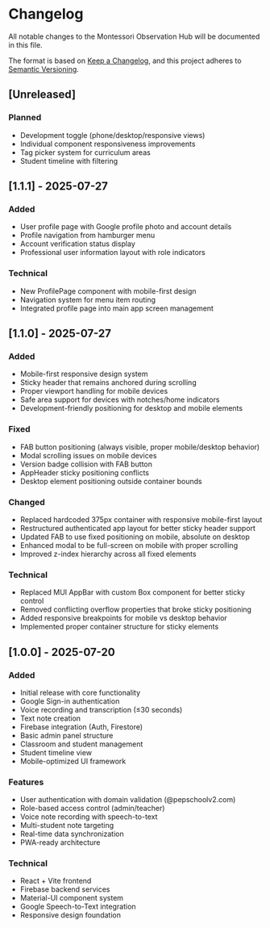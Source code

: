 # Changelog

All notable changes to the Montessori Observation Hub will be documented in this file.

The format is based on [Keep a Changelog](https://keepachangelog.com/en/1.0.0/),
and this project adheres to [Semantic Versioning](https://semver.org/spec/v2.0.0.html).

## [Unreleased]

### Planned
- Development toggle (phone/desktop/responsive views)
- Individual component responsiveness improvements
- Tag picker system for curriculum areas
- Student timeline with filtering

## [1.1.1] - 2025-07-27

### Added
- User profile page with Google profile photo and account details
- Profile navigation from hamburger menu
- Account verification status display
- Professional user information layout with role indicators

### Technical
- New ProfilePage component with mobile-first design
- Navigation system for menu item routing
- Integrated profile page into main app screen management

## [1.1.0] - 2025-07-27

### Added
- Mobile-first responsive design system
- Sticky header that remains anchored during scrolling
- Proper viewport handling for mobile devices
- Safe area support for devices with notches/home indicators
- Development-friendly positioning for desktop and mobile elements

### Fixed
- FAB button positioning (always visible, proper mobile/desktop behavior)
- Modal scrolling issues on mobile devices
- Version badge collision with FAB button
- AppHeader sticky positioning conflicts
- Desktop element positioning outside container bounds

### Changed
- Replaced hardcoded 375px container with responsive mobile-first layout
- Restructured authenticated app layout for better sticky header support
- Updated FAB to use fixed positioning on mobile, absolute on desktop
- Enhanced modal to be full-screen on mobile with proper scrolling
- Improved z-index hierarchy across all fixed elements

### Technical
- Replaced MUI AppBar with custom Box component for better sticky control
- Removed conflicting overflow properties that broke sticky positioning
- Added responsive breakpoints for mobile vs desktop behavior
- Implemented proper container structure for sticky elements

## [1.0.0] - 2025-07-20

### Added
- Initial release with core functionality
- Google Sign-in authentication
- Voice recording and transcription (≤30 seconds)
- Text note creation
- Firebase integration (Auth, Firestore)
- Basic admin panel structure
- Classroom and student management
- Student timeline view
- Mobile-optimized UI framework

### Features
- User authentication with domain validation (@pepschoolv2.com)
- Role-based access control (admin/teacher)
- Voice note recording with speech-to-text
- Multi-student note targeting
- Real-time data synchronization
- PWA-ready architecture

### Technical
- React + Vite frontend
- Firebase backend services
- Material-UI component system
- Google Speech-to-Text integration
- Responsive design foundation 